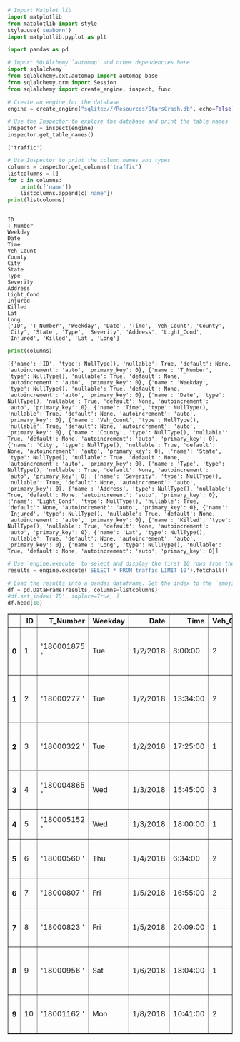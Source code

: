 

```python
# Import Matplot lib
import matplotlib
from matplotlib import style
style.use('seaborn')
import matplotlib.pyplot as plt
```


```python
import pandas as pd
```


```python
# Import SQLAlchemy `automap` and other dependencies here
import sqlalchemy
from sqlalchemy.ext.automap import automap_base
from sqlalchemy.orm import Session
from sqlalchemy import create_engine, inspect, func
```


```python
# Create an engine for the database
engine = create_engine("sqlite:///Resources/StarsCrash.db", echo=False)
```


```python
# Use the Inspector to explore the database and print the table names
inspector = inspect(engine)
inspector.get_table_names()
```




    ['traffic']




```python
# Use Inspector to print the column names and types
columns = inspector.get_columns('traffic')
listcolumns = []
for c in columns:
    print(c['name'])
    listcolumns.append(c['name'])
print(listcolumns)
  
```

    ID
    T_Number
    Weekday
    Date
    Time
    Veh_Count
    County
    City
    State
    Type
    Severity
    Address
    Light_Cond
    Injured
    Killed
    Lat
    Long
    ['ID', 'T_Number', 'Weekday', 'Date', 'Time', 'Veh_Count', 'County', 'City', 'State', 'Type', 'Severity', 'Address', 'Light_Cond', 'Injured', 'Killed', 'Lat', 'Long']
    


```python
print(columns)
```

    [{'name': 'ID', 'type': NullType(), 'nullable': True, 'default': None, 'autoincrement': 'auto', 'primary_key': 0}, {'name': 'T_Number', 'type': NullType(), 'nullable': True, 'default': None, 'autoincrement': 'auto', 'primary_key': 0}, {'name': 'Weekday', 'type': NullType(), 'nullable': True, 'default': None, 'autoincrement': 'auto', 'primary_key': 0}, {'name': 'Date', 'type': NullType(), 'nullable': True, 'default': None, 'autoincrement': 'auto', 'primary_key': 0}, {'name': 'Time', 'type': NullType(), 'nullable': True, 'default': None, 'autoincrement': 'auto', 'primary_key': 0}, {'name': 'Veh_Count', 'type': NullType(), 'nullable': True, 'default': None, 'autoincrement': 'auto', 'primary_key': 0}, {'name': 'County', 'type': NullType(), 'nullable': True, 'default': None, 'autoincrement': 'auto', 'primary_key': 0}, {'name': 'City', 'type': NullType(), 'nullable': True, 'default': None, 'autoincrement': 'auto', 'primary_key': 0}, {'name': 'State', 'type': NullType(), 'nullable': True, 'default': None, 'autoincrement': 'auto', 'primary_key': 0}, {'name': 'Type', 'type': NullType(), 'nullable': True, 'default': None, 'autoincrement': 'auto', 'primary_key': 0}, {'name': 'Severity', 'type': NullType(), 'nullable': True, 'default': None, 'autoincrement': 'auto', 'primary_key': 0}, {'name': 'Address', 'type': NullType(), 'nullable': True, 'default': None, 'autoincrement': 'auto', 'primary_key': 0}, {'name': 'Light_Cond', 'type': NullType(), 'nullable': True, 'default': None, 'autoincrement': 'auto', 'primary_key': 0}, {'name': 'Injured', 'type': NullType(), 'nullable': True, 'default': None, 'autoincrement': 'auto', 'primary_key': 0}, {'name': 'Killed', 'type': NullType(), 'nullable': True, 'default': None, 'autoincrement': 'auto', 'primary_key': 0}, {'name': 'Lat', 'type': NullType(), 'nullable': True, 'default': None, 'autoincrement': 'auto', 'primary_key': 0}, {'name': 'Long', 'type': NullType(), 'nullable': True, 'default': None, 'autoincrement': 'auto', 'primary_key': 0}]
    


```python
# Use `engine.execute` to select and display the first 10 rows from the table
results = engine.execute('SELECT * FROM traffic LIMIT 10').fetchall()
```


```python
# Load the results into a pandas dataframe. Set the index to the `emoji_id`
df = pd.DataFrame(results, columns=listcolumns)
#df.set_index('ID', inplace=True, )
df.head(10)
```




<div>
<style scoped>
    .dataframe tbody tr th:only-of-type {
        vertical-align: middle;
    }

    .dataframe tbody tr th {
        vertical-align: top;
    }

    .dataframe thead th {
        text-align: right;
    }
</style>
<table border="1" class="dataframe">
  <thead>
    <tr style="text-align: right;">
      <th></th>
      <th>ID</th>
      <th>T_Number</th>
      <th>Weekday</th>
      <th>Date</th>
      <th>Time</th>
      <th>Veh_Count</th>
      <th>County</th>
      <th>City</th>
      <th>State</th>
      <th>Type</th>
      <th>Severity</th>
      <th>Address</th>
      <th>Light_Cond</th>
      <th>Injured</th>
      <th>Killed</th>
      <th>Lat</th>
      <th>Long</th>
    </tr>
  </thead>
  <tbody>
    <tr>
      <th>0</th>
      <td>1</td>
      <td>'180001875 '</td>
      <td>Tue</td>
      <td>1/2/2018</td>
      <td>8:00:00</td>
      <td>2</td>
      <td>ST. LOUIS CITY</td>
      <td>ST LOUIS</td>
      <td>MO</td>
      <td>Motor Vehicle in Transport</td>
      <td>Property Damage</td>
      <td>ERM EAST IS 70 MILE 2442  &amp; IS 70  ST LOUIS  MO</td>
      <td>Daylight</td>
      <td>0</td>
      <td>0</td>
      <td>38.6731605</td>
      <td>-90.4414562</td>
    </tr>
    <tr>
      <th>1</th>
      <td>2</td>
      <td>'18000277 '</td>
      <td>Tue</td>
      <td>1/2/2018</td>
      <td>13:34:00</td>
      <td>2</td>
      <td>ST. LOUIS CITY</td>
      <td>ST LOUIS</td>
      <td>MO</td>
      <td>Motor Vehicle in Transport</td>
      <td>Personl Injury</td>
      <td>TAYLOR AVE  &amp;  BROADWAY  ST LOUIS  MO</td>
      <td>Daylight</td>
      <td>1</td>
      <td>0</td>
      <td>38.6863452</td>
      <td>-90.220545</td>
    </tr>
    <tr>
      <th>2</th>
      <td>3</td>
      <td>'18000322 '</td>
      <td>Tue</td>
      <td>1/2/2018</td>
      <td>17:25:00</td>
      <td>1</td>
      <td>ST. LOUIS CITY</td>
      <td>ST LOUIS</td>
      <td>MO</td>
      <td>Pedestrian</td>
      <td>Fatal</td>
      <td>CHRISTIAN AVE  &amp;  BROADWAY  ST LOUIS  MO</td>
      <td>Dark-Lighted</td>
      <td>0</td>
      <td>1</td>
      <td>38.7074057</td>
      <td>-90.2302395</td>
    </tr>
    <tr>
      <th>3</th>
      <td>4</td>
      <td>'180004865 '</td>
      <td>Wed</td>
      <td>1/3/2018</td>
      <td>15:45:00</td>
      <td>3</td>
      <td>ST. LOUIS CITY</td>
      <td>ST LOUIS</td>
      <td>MO</td>
      <td>Motor Vehicle in Transport</td>
      <td>Property Damage</td>
      <td>GERMANIA AVE  &amp; 228548  ST LOUIS  MO</td>
      <td>Daylight</td>
      <td>0</td>
      <td>0</td>
      <td>38.6270025</td>
      <td>-90.1994042</td>
    </tr>
    <tr>
      <th>4</th>
      <td>5</td>
      <td>'180005152 '</td>
      <td>Wed</td>
      <td>1/3/2018</td>
      <td>18:00:00</td>
      <td>1</td>
      <td>ST. LOUIS CITY</td>
      <td>ST LOUIS</td>
      <td>MO</td>
      <td>Fixed Object</td>
      <td>Property Damage</td>
      <td>MO 799  &amp; IS 44  ST LOUIS  MO</td>
      <td>Dark-Lighted</td>
      <td>0</td>
      <td>0</td>
      <td>38.6241223</td>
      <td>-90.1878036</td>
    </tr>
    <tr>
      <th>5</th>
      <td>6</td>
      <td>'18000560 '</td>
      <td>Thu</td>
      <td>1/4/2018</td>
      <td>6:34:00</td>
      <td>2</td>
      <td>ST. LOUIS CITY</td>
      <td>ST LOUIS</td>
      <td>MO</td>
      <td>Motor Vehicle in Transport</td>
      <td>Personl Injury</td>
      <td>WALTON AVE  &amp;  PAGE BLVD  ST LOUIS  MO</td>
      <td>Dark-Lighted</td>
      <td>1</td>
      <td>0</td>
      <td>38.6586096</td>
      <td>-90.2563</td>
    </tr>
    <tr>
      <th>6</th>
      <td>7</td>
      <td>'18000807 '</td>
      <td>Fri</td>
      <td>1/5/2018</td>
      <td>16:55:00</td>
      <td>2</td>
      <td>ST. LOUIS CITY</td>
      <td>ST LOUIS</td>
      <td>MO</td>
      <td>Motor Vehicle in Transport</td>
      <td>Personl Injury</td>
      <td>RT H NJ  &amp;  HALL ST  ST LOUIS  MO</td>
      <td>Daylight</td>
      <td>2</td>
      <td>0</td>
      <td>40.0583238</td>
      <td>-74.4056612</td>
    </tr>
    <tr>
      <th>7</th>
      <td>8</td>
      <td>'18000823 '</td>
      <td>Fri</td>
      <td>1/5/2018</td>
      <td>20:09:00</td>
      <td>1</td>
      <td>ST. LOUIS CITY</td>
      <td>ST LOUIS</td>
      <td>MO</td>
      <td>Fixed Object</td>
      <td>Personl Injury</td>
      <td>RT H NJ  &amp;  RIVERVIEW BLVD  ST LOUIS  MO</td>
      <td>Dark-Lighted</td>
      <td>1</td>
      <td>0</td>
      <td>40.0583238</td>
      <td>-74.4056612</td>
    </tr>
    <tr>
      <th>8</th>
      <td>9</td>
      <td>'18000956 '</td>
      <td>Sat</td>
      <td>1/6/2018</td>
      <td>18:04:00</td>
      <td>1</td>
      <td>ST. LOUIS CITY</td>
      <td>ST LOUIS</td>
      <td>MO</td>
      <td>Pedestrian</td>
      <td>Personl Injury</td>
      <td>GRAND BLVD  &amp;  CHIPPEWA BLVD  ST LOUIS  MO</td>
      <td>Daylight</td>
      <td>3</td>
      <td>0</td>
      <td>38.5883718</td>
      <td>-90.2445121</td>
    </tr>
    <tr>
      <th>9</th>
      <td>10</td>
      <td>'18001162 '</td>
      <td>Mon</td>
      <td>1/8/2018</td>
      <td>10:41:00</td>
      <td>2</td>
      <td>ST. LOUIS CITY</td>
      <td>ST LOUIS</td>
      <td>MO</td>
      <td>Motor Vehicle in Transport</td>
      <td>Personl Injury</td>
      <td>HUMBOLDT AVE  &amp;  HALL ST  ST LOUIS  MO</td>
      <td>Daylight</td>
      <td>1</td>
      <td>0</td>
      <td>38.6996338</td>
      <td>-90.2191673</td>
    </tr>
  </tbody>
</table>
</div>


